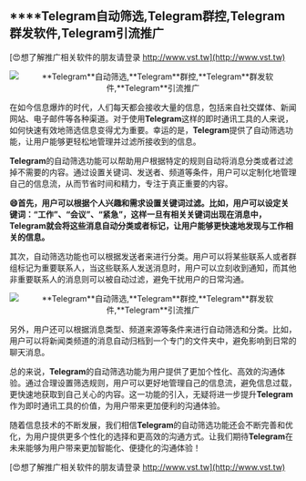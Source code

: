 ## ****Telegram**自动筛选,**Telegram**群控,**Telegram**群发软件,**Telegram**引流推广**

[😍想了解推广相关软件的朋友请登录 http://www.vst.tw](http://www.vst.tw)

 <center><img src="https://vst.tw/MP4/tuiguang/png/0.png" alt="**Telegram**自动筛选,**Telegram**群控,**Telegram**群发软件,**Telegram**引流推广"></center>

在如今信息爆炸的时代，人们每天都会接收大量的信息，包括来自社交媒体、新闻网站、电子邮件等各种渠道。对于使用**Telegram**这样的即时通讯工具的人来说，如何快速有效地筛选信息变得尤为重要。幸运的是，**Telegram**提供了自动筛选功能，让用户能够更轻松地管理并过滤所接收到的信息。

**Telegram**的自动筛选功能可以帮助用户根据特定的规则自动将消息分类或者过滤掉不需要的内容。通过设置关键词、发送者、频道等条件，用户可以定制化地管理自己的信息流，从而节省时间和精力，专注于真正重要的内容。

**😄首先，用户可以根据个人兴趣和需求设置关键词过滤。比如，用户可以设定关键词：“工作”、“会议”、“紧急”，这样一旦有相关关键词出现在消息中，**Telegram**就会将这些消息自动分类或者标记，让用户能够更快速地发现与工作相关的信息。**

其次，自动筛选功能也可以根据发送者来进行分类。用户可以将某些联系人或者群组标记为重要联系人，当这些联系人发送消息时，用户可以立刻收到通知，而其他非重要联系人的消息则可以被自动过滤，避免干扰用户的日常沟通。

 <center><img src="https://vst.tw/MP4/tuiguang/png/7.png" alt="**Telegram**自动筛选,**Telegram**群控,**Telegram**群发软件,**Telegram**引流推广"></center>

另外，用户还可以根据消息类型、频道来源等条件来进行自动筛选和分类。比如，用户可以将新闻类频道的消息自动归档到一个专门的文件夹中，避免影响到日常的聊天消息。

总的来说，**Telegram**的自动筛选功能为用户提供了更加个性化、高效的沟通体验。通过合理设置筛选规则，用户可以更好地管理自己的信息流，避免信息过载，更快速地获取到自己关心的内容。这一功能的引入，无疑将进一步提升**Telegram**作为即时通讯工具的价值，为用户带来更加便利的沟通体验。

随着信息技术的不断发展，我们相信**Telegram**的自动筛选功能还会不断完善和优化，为用户提供更多个性化的选择和更高效的沟通方式。让我们期待**Telegram**在未来能够为用户带来更加智能化、便捷化的沟通体验！

[😍想了解推广相关软件的朋友请登录 http://www.vst.tw](http://www.vst.tw)



